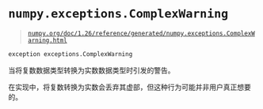 # `numpy.exceptions.ComplexWarning`

> [`numpy.org/doc/1.26/reference/generated/numpy.exceptions.ComplexWarning.html`](https://numpy.org/doc/1.26/reference/generated/numpy.exceptions.ComplexWarning.html)

```py
exception exceptions.ComplexWarning
```

当将复数数据类型转换为实数数据类型时引发的警告。

在实现中，将复数转换为实数会丢弃其虚部，但这种行为可能并非用户真正想要的。
